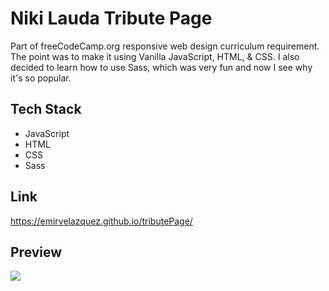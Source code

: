 # Niki Lauda Tribute Page

Part of freeCodeCamp.org responsive web design curriculum requirement. The point was to make it using Vanilla JavaScript, HTML, & CSS. I also decided to learn how to use Sass, which was very fun and now I see why it's so popular.

## Tech Stack
* JavaScript
* HTML
* CSS
* Sass

## Link
https://emirvelazquez.github.io/tributePage/

## Preview
![](assets/tributePreview.gif)

